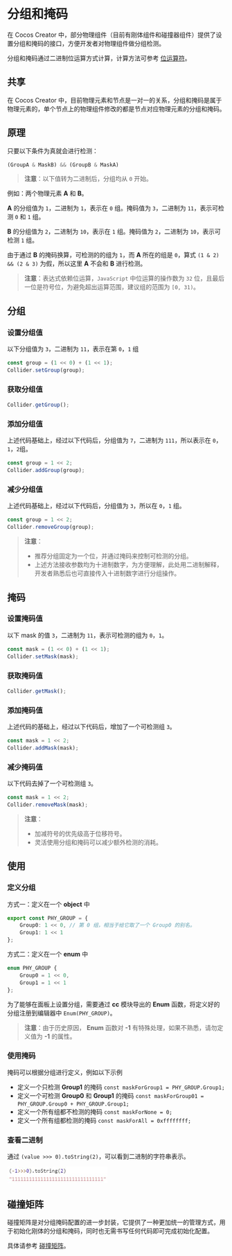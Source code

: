 # 分组和掩码

在 Cocos Creator 中，部分物理组件（目前有刚体组件和碰撞器组件）提供了设置分组和掩码的接口，方便开发者对物理组件做分组检测。

分组和掩码通过二进制位运算方式计算，计算方法可参考 [位运算符](https://www.w3school.com.cn/js/js_bitwise.asp)。

## 共享

在 Cocos Creator 中，目前物理元素和节点是一对一的关系，分组和掩码是属于物理元素的，单个节点上的物理组件修改的都是节点对应物理元素的分组和掩码。

## 原理

只要以下条件为真就会进行检测：

```ts
(GroupA & MaskB) && (GroupB & MaskA)
```

> **注意**：以下值转为二进制后，分组均从 `0` 开始。

例如：两个物理元素 **A** 和 **B**。

**A** 的分组值为 `1`，二进制为 `1`，表示在 `0` 组。掩码值为 `3`，二进制为 `11`，表示可检测 `0` 和 `1` 组。

**B** 的分组值为 `2`，二进制为 `10`，表示在 `1` 组。掩码值为 `2`，二进制为 `10`，表示可检测 `1` 组。

由于通过 **B** 的掩码换算，可检测的的组为 `1`，而 **A** 所在的组是 `0`，算式 `(1 & 2) && (2 & 3)` 为假，所以这里 **A** 不会和 **B** 进行检测。

> **注意**：表达式依赖位运算，`JavaScript` 中位运算的操作数为 `32` 位，且最后一位是符号位，为避免超出运算范围，建议组的范围为 `[0, 31)`。

## 分组

### 设置分组值
  
  以下分组值为 `3`，二进制为 `11`，表示在第 `0`，`1` 组

  ```ts
  const group = (1 << 0) + (1 << 1);
  Collider.setGroup(group);
  ```

### 获取分组值

  ```ts
  Collider.getGroup();
  ```

### 添加分组值
  
  上述代码基础上，经过以下代码后，分组值为 `7`，二进制为 `111`，所以表示在 `0`，`1`，`2`组。

  ```ts
  const group = 1 << 2;
  Collider.addGroup(group);
  ```

### 减少分组值
  
  上述代码基础上，经过以下代码后，分组值为 `3`，所以在 `0`，`1` 组。

  ```ts
  const group = 1 << 2;
  Collider.removeGroup(group);
  ```

> **注意**：
> - 推荐分组固定为一个位，并通过掩码来控制可检测的分组。
> - 上述方法接收参数均为十进制数字，为方便理解，此处用二进制解释，开发者熟悉后也可直接传入十进制数字进行分组操作。

## 掩码

### 设置掩码值
  
  以下 mask 的值 `3`，二进制为 `11`，表示可检测的组为 `0`，`1`。

  ```ts
  const mask = (1 << 0) + (1 << 1);
  Collider.setMask(mask);
  ```

### 获取掩码值

  ```ts
  Collider.getMask();
  ```

### 添加掩码值
  
  上述代码的基础上，经过以下代码后，增加了一个可检测组 `3`。

  ```ts
  const mask = 1 << 2;
  Collider.addMask(mask);
  ```

### 减少掩码值
  
  以下代码去掉了一个可检测组 `3`。

  ```ts
  const mask = 1 << 2;
  Collider.removeMask(mask);
  ```

> **注意**：
> - 加减符号的优先级高于位移符号。
> - 灵活使用分组和掩码可以减少额外检测的消耗。

## 使用

### 定义分组

方式一：定义在一个 **object** 中

```ts
export const PHY_GROUP = {
    Group0: 1 << 0, // 第 0 组，相当于给它取了一个 Group0 的别名。
    Group1: 1 << 1
};
```

方式二：定义在一个 **enum** 中

```ts
enum PHY_GROUP {
    Group0 = 1 << 0,
    Group1 = 1 << 1
};
```

为了能够在面板上设置分组，需要通过 **cc** 模块导出的 **Enum** 函数，将定义好的分组注册到编辑器中 `Enum(PHY_GROUP)`。

> **注意**：由于历史原因， **Enum** 函数对 **-1** 有特殊处理，如果不熟悉，请勿定义值为 **-1** 的属性。

### 使用掩码

掩码可以根据分组进行定义，例如以下示例

- 定义一个只检测 **Group1** 的掩码 `const maskForGroup1 = PHY_GROUP.Group1;`
- 定义一个可检测 **Group0** 和 **Group1** 的掩码 `const maskForGroup01 = PHY_GROUP.Group0 + PHY_GROUP.Group1;`
- 定义一个所有组都不检测的掩码 `const maskForNone = 0;`
- 定义一个所有组都检测的掩码 `const maskForAll = 0xffffffff;`

### 查看二进制

通过 `(value >>> 0).toString(2)`，可以看到二进制的字符串表示。

![查看二进制](img/mask-all.jpg)


## 碰撞矩阵

碰撞矩阵是对分组掩码配置的进一步封装，它提供了一种更加统一的管理方式，用于初始化刚体的分组和掩码，同时也无需书写任何代码即可完成初始化配置。

具体请参考 [碰撞矩阵](physics-configs.md#%E7%A2%B0%E6%92%9E%E7%9F%A9%E9%98%B5)。
